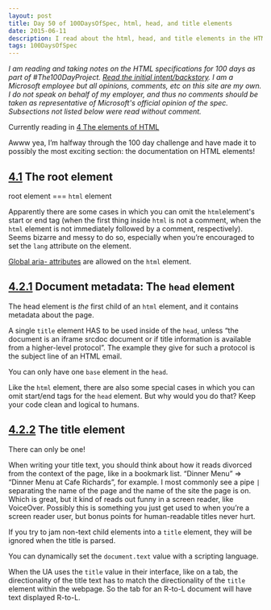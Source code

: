 ```yaml
---
layout: post
title: Day 50 of 100DaysOfSpec, html, head, and title elements
date: 2015-06-11
description: I read about the html, head, and title elements in the HTML spec.
tags: 100DaysOfSpec
---
```


*I am reading and taking notes on the HTML specifications for 100 days as part of #The100DayProject. [Read the initial intent/backstory](http://melanie-richards.com/blog/100-day-project). I am a Microsoft employee but all opinions, comments, etc on this site are my own. I do not speak on behalf of my employer, and thus no comments should be taken as representative of Microsoft's official opinion of the spec. Subsections not listed below were read without comment.*

Currently reading in [4 The elements of HTML](http://www.w3.org/TR/html5/semantics.html#semantics)

Awww yea, I’m halfway through the 100 day challenge and have made it to possibly the most exciting section: the documentation on HTML elements!

## [4.1](http://www.w3.org/TR/html5/semantics.html#the-root-element) The root element

root element === `html` element

Apparently there are some cases in which you can omit the `html`element's start or end tag (when the first thing inside `html` is not a comment, when the `html` element is not immediately followed by a comment, respectively). Seems bizarre and messy to do so, especially when you’re encouraged to set the `lang` attribute on the element.

[Global aria- attributes](http://www.w3.org/TR/html5/dom.html#index-aria-global) are allowed on the `html` element.

## [4.2.1](http://www.w3.org/TR/html5/document-metadata.html#the-head-element) Document metadata: The `head` element

The head element is *the* first child of an `html` element, and it contains metadata about the page.

A single `title` element HAS to be used inside of the `head`, unless “the document is an iframe srcdoc document or if title information is available from a higher-level protocol”. The example they give for such a protocol is the subject line of an HTML email.

You can only have one `base` element in the `head`.

Like the `html` element, there are also some special cases in which you can omit start/end tags for the `head` element. But why would you do that? Keep your code clean and logical to humans.

## [4.2.2](http://www.w3.org/TR/html5/document-metadata.html#the-title-element) The title element

There can only be one!

When writing your title text, you should think about how it reads divorced from the context of the page, like in a bookmark list. “Dinner Menu” => “Dinner Menu at Cafe Richards”, for example. I most commonly see a pipe `|` separating the name of the page and the name of the site the page is on. Which is great, but it kind of reads out funny in a screen reader, like VoiceOver. Possibly this is something you just get used to when you’re a screen reader user, but bonus points for human-readable titles never hurt.

If you try to jam non-text child elements into a `title` element, they will be ignored when the title is parsed.

You can dynamically set the `document.text` value with a scripting language.

When the UA uses the `title` value in their interface, like on a tab, the directionality of the title text has to match the directionality of the `title` element within the webpage. So the tab for an R-to-L document will have text displayed R-to-L.